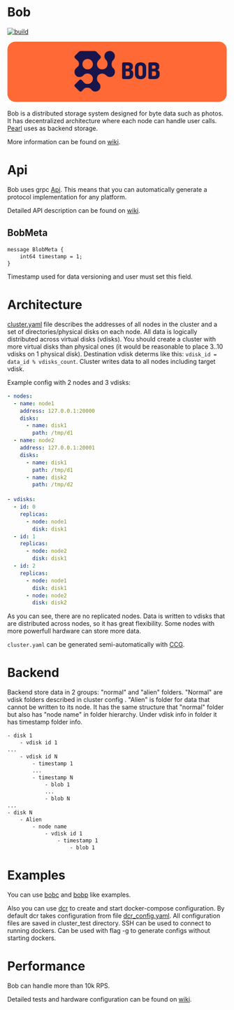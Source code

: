 # Bob
[![build](https://github.com/qoollo/bob/actions/workflows/build.yml/badge.svg)](https://github.com/qoollo/bob/actions/workflows/build.yml)

![Bob](https://raw.githubusercontent.com/qoollo/bob/master/logo/bob-git-docker-logo.svg?sanitize=true)

Bob is a distributed storage system designed for byte data such as photos. It has decentralized architecture where each node can handle user calls. [Pearl](https://github.com/qoollo/pearl) uses as backend storage.

More information can be found on [wiki](https://github.com/qoollo/bob/wiki).

# Api
Bob uses grpc [Api](https://github.com/qoollo/bob/blob/master/bob-grpc/proto/bob.proto).
This means that you can automatically generate a protocol implementation for any platform. 

Detailed API description can be found on [wiki](https://github.com/qoollo/bob/wiki/gRPC-API).

## BobMeta
```
message BlobMeta {
	int64 timestamp = 1; 
}
```
Timestamp used for data versioning and user must set this field.

# Architecture
[cluster.yaml](https://github.com/qoollo/bob/wiki/Cluster-config) file describes the addresses of all nodes in the cluster and a set of directories/physical disks on each node. All data is logically distributed across virtual disks (vdisks). You should create a cluster with more virtual disks than physical ones (it would be reasonable to place 3..10 vdisks on 1 physical disk). Destination vdisk determs like this: `vdisk_id = data_id % vdisks_count`. Cluster writes data to all nodes including target vdisk.

Example config with 2 nodes and 3 vdisks:
```YAML
- nodes:
  - name: node1
    address: 127.0.0.1:20000
    disks:
      - name: disk1
        path: /tmp/d1
  - name: node2
    address: 127.0.0.1:20001
    disks:
      - name: disk1
        path: /tmp/d1
      - name: disk2
        path: /tmp/d2

- vdisks:
  - id: 0
    replicas:
      - node: node1
        disk: disk1
  - id: 1
    replicas:
      - node: node2
        disk: disk1
  - id: 2
    replicas:
      - node: node1
        disk: disk1
      - node: node2
        disk: disk2
```

As you can see, there are no replicated nodes. Data is written to vdisks that are distributed across nodes, so it has great flexibility. Some nodes with more powerfull hardware can store more data.

`cluster.yaml` can be generated semi-automatically with [CCG](https://github.com/qoollo/bob/wiki/Tools#cluster-config-generator-ccg).

# Backend
Backend store data in 2 groups: "normal" and "alien" folders. "Normal" are vdisk folders described in cluster config . "Alien" is folder for data that cannot be written to its node. It has the same structure that "normal" folder but also has "node name" in folder hierarchy. 
Under vdisk info in folder it has timestamp folder info. 
```
- disk 1
    - vdisk id 1
...
    - vdisk id N
        - timestamp 1
        ...
        - timestamp N
            - blob 1
            ...
            - blob N
...
- disk N
    - Alien
        - node name
            - vdisk id 1
                - timestamp 1
                    - blob 1
```

# Examples
You can use [bobc](https://github.com/qoollo/bob/blob/master/bob-apps/bin/bobc.rs) and [bobp](https://github.com/qoollo/bob/blob/master/bob-apps/bin/bobp.rs) like examples.

Also you can use [dcr](https://github.com/qoollo/bob/blob/master/bob-apps/bin/dcr.rs) to create and start docker-compose configuration. By default dcr takes configuration from file [dcr_config.yaml](https://github.com/qoollo/bob/blob/master/config-examples/dcr_config.yaml). All configuration files are saved in cluster_test directory. SSH can be used to connect to running dockers. Can be used with flag -g to generate configs without starting dockers.

# Performance

Bob can handle more than 10k RPS. 

Detailed tests and hardware configuration can be found on [wiki](https://github.com/qoollo/bob/wiki/Performance-tests).
